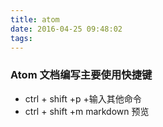 ```yaml
---
title: atom
date: 2016-04-25 09:48:02
tags:
---
```

### Atom 文档编写主要使用快捷键
* ctrl + shift +p +输入其他命令
* ctrl + shift +m markdown 预览
